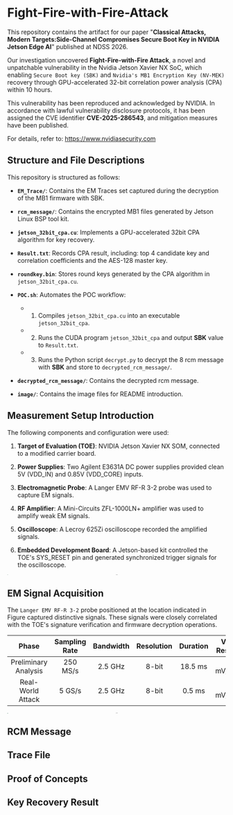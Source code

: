 # Fight-Fire-with-Fire-Attack
This repository contains the artifact for our paper "**Classical Attacks, Modern Targets:Side-Channel Compromises Secure Boot Key in NVIDIA Jetson Edge AI**" published at NDSS 2026.

Our investigation uncovered **Fight-Fire-with-Fire Attack**, a novel and unpatchable vulnerability in the Nvidia Jetson Xavier NX SoC, which enabling `Secure Boot key (SBK)` and `Nvidia's MB1 Encryption Key (NV-MEK)` recovery through GPU-accelerated 32-bit correlation power analysis (CPA) within 10 hours.

This vulnerability has been reproduced and acknowledged by NVIDIA. In accordance with lawful vulnerability disclosure protocols, it has been assigned the CVE identifier **CVE-2025-286543**, and mitigation measures have been published. 

For details, refer to: <https://www.nvidiasecurity.com>

## Structure and File Descriptions
This repository is structured as follows:
- **`EM_Trace/`**: Contains the EM Traces set captured during the decryption of the MB1 firmware with SBK.

- **`rcm_message/`**: Contains the encrypted MB1 files generated by Jetson Linux BSP tool kit.  

- **`jetson_32bit_cpa.cu`**: Implements a GPU-accelerated 32bit CPA algorithm for key recovery.
  
- **`Result.txt`**: Records CPA result, including: top 4 candidate key and correlation coefficients and the AES-128 master key.
  
- **`roundkey.bin`**: Stores round keys generated by the CPA algorithm in `jetson_32bit_cpa.cu`.
  
- **`POC.sh`**: Automates the POC workflow:
  - 1. Compiles `jetson_32bit_cpa.cu` into an executable `jetson_32bit_cpa`.
  - 2. Runs the CUDA program `jetson_32bit_cpa` and output **SBK** value to `Result.txt`.
  - 3. Runs the Python script `decrypt.py` to decrypt the 8 rcm message with **SBK** and store to `decrypted_rcm_message/`.
  
- **`decrypted_rcm_message/`**: Contains the decrypted rcm message.

- **`image/`**: Contains the image files for README introduction.

## Measurement Setup Introduction
The following components and configuration were used:
1. **Target of Evaluation (TOE)**: NVIDIA Jetson Xavier NX SOM, connected to a modified carrier board.

2. **Power Supplies**: Two Agilent E3631A DC power supplies provided clean 5V (VDD_IN) and 0.85V (VDD_CORE) inputs.

3. **Electromagnetic Probe**: A Langer EMV RF-R 3-2 probe was used to capture EM signals.

4. **RF Amplifier**: A Mini-Circuits ZFL-1000LN+ amplifier was used to amplify weak EM signals.

5. **Oscilloscope**: A Lecroy 625Zi oscilloscope recorded the amplified signals.

6. **Embedded Development Board**: A Jetson-based kit controlled the TOE's SYS_RESET pin and generated synchronized trigger signals for the oscilloscope.

<div style="text-align:center">
<img src="./image/setup.svg" alt="probe" style="zoom:10%; display: block; margin: 0 auto;" /></div>

## EM Signal Acquisition
The `Langer EMV RF-R 3-2` probe positioned at the location indicated in Figure captured distinctive signals. These signals were closely correlated with the TOE's signature verification and firmware decryption operations.

  |        Phase         | Sampling Rate | Bandwidth | Resolution | Duration | Vertical Resolution |
  | :------------------: | :-----------: | :-------: | :--------: | :------: | :-----------------: |
  | Preliminary Analysis |   250 MS/s    |  2.5 GHz  |   8-bit    | 18.5 ms  |    5 mV/division    |
  |   Real-World Attack   |    5 GS/s     |  2.5 GHz  |   8-bit    |  0.5 ms  |    5 mV/division    |

<div style="text-align:center">
<img src="./image/probe.JPG" alt="probe" style="zoom:10%; display: block; margin: 0 auto;" />
</div>

## RCM Message  

## Trace File

## Proof of Concepts

## Key Recovery Result
